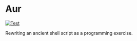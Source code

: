 # Aur
[![Test](https://github.com/snltd/aur/actions/workflows/test.yml/badge.svg)](https://github.com/snltd/aur/actions/workflows/test.yml)

Rewriting an ancient shell script as a programming exercise.
